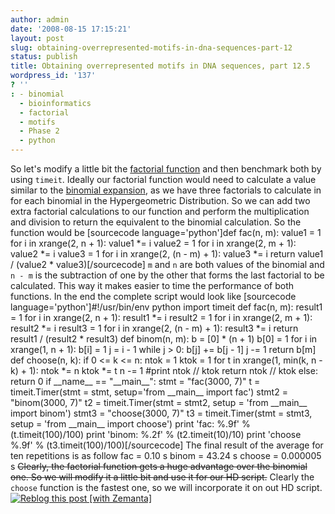 ```yaml
---
author: admin
date: '2008-08-15 17:15:21'
layout: post
slug: obtaining-overrepresented-motifs-in-dna-sequences-part-12
status: publish
title: Obtaining overrepresented motifs in DNA sequences, part 12.5
wordpress_id: '137'
? ''
: - binomial
  - bioinformatics
  - factorial
  - motifs
  - Phase 2
  - python
---
```


So let's modify a little bit the [factorial
function](http://en.wikipedia.org/wiki/Factorial "Factorial") and then
benchmark both by using `timeit`. Ideally our factorial function would
need to calculate a value similar to the [binomial
expansion](http://en.wikipedia.org/wiki/Binomial_theorem "Binomial theorem"),
as we have three factorials to calculate in for each binomial in the
Hypergeometric Distribution. So we can add two extra factorial
calculations to our function and perform the multiplication and division
to return the equivalent to the binomial calculation. So the function
would be [sourcecode language='python']def fac(n, m): value1 = 1 for i
in xrange(2, n + 1): value1 \*= i value2 = 1 for i in xrange(2, m + 1):
value2 \*= i value3 = 1 for i in xrange(2, (n - m) + 1): value3 \*= i
return value1 / (value2 \* value3)[/sourcecode] `m` and `n` are both
values of the binomial and `n - m` is the subtraction of one by the
other that forms the last factorial to be calculated. This way it makes
easier to time the performance of both functions. In the end the
complete script would look like [sourcecode
language='python']\#!/usr/bin/env python import timeit def fac(n, m):
result1 = 1 for i in xrange(2, n + 1): result1 \*= i result2 = 1 for i
in xrange(2, m + 1): result2 \*= i result3 = 1 for i in xrange(2, (n -
m) + 1): result3 \*= i return result1 / (result2 \* result3) def
binom(n, m): b = [0] \* (n + 1) b[0] = 1 for i in xrange(1, n + 1): b[i]
= 1 j = i - 1 while j \> 0: b[j] += b[j - 1] j -= 1 return b[m] def
choose(n, k): if 0 <= k <= n: ntok = 1 ktok = 1 for t in xrange(1,
min(k, n - k) + 1): ntok \*= n ktok \*= t n -= 1 \#print ntok // ktok
return ntok // ktok else: return 0 if \_\_name\_\_ == "\_\_main\_\_":
stmt = "fac(3000, 7)" t = timeit.Timer(stmt = stmt, setup='from
\_\_main\_\_ import fac') stmt2 = "binom(3000, 7)" t2 =
timeit.Timer(stmt = stmt2, setup = 'from \_\_main\_\_ import binom')
stmt3 = "choose(3000, 7)" t3 = timeit.Timer(stmt = stmt3, setup = 'from
\_\_main\_\_ import choose') print 'fac: %.9f' % (t.timeit(100)/100)
print 'binom: %.2f' % (t2.timeit(10)/10) print 'choose %.9f' %
(t3.timeit(100)/100)[/sourcecode] The final result of the average for
ten repetitions is as follow fac = 0.10 s binom = 43.24 s choose =
0.000005 s ~~Clearly, the factorial function gets a huge advantage over
the binomial one. So we will modify it a little bit and use it for our
HD script.~~ Clearly the `choose` function is the fastest one, so we
will incorporate it on out HD script.
[![Reblog this post [with
Zemanta]](http://img.zemanta.com/reblog_e.png?x-id=828aa662-2ad6-4a52-ae01-e8494daa880d)](http://reblog.zemanta.com/zemified/828aa662-2ad6-4a52-ae01-e8494daa880d/ "Zemified by Zemanta")
